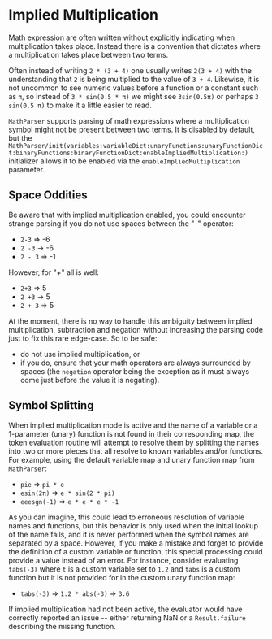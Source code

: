 # Implied Multiplication

Math expression are often written without explicitly indicating when multiplication takes place. Instead there is a
convention that dictates where a multiplication takes place between two terms.

Often instead of writing `2 * (3 + 4)` one usually writes `2(3 + 4)` with the understanding that `2` is being
multiplied to the value of `3 + 4`. Likewise, it is not uncommon to see numeric values before a function or a constant 
such as `π`, so instead of `3 * sin(0.5 * π)` we might see `3sin(0.5π)` or perhaps `3 sin(0.5 π)` to make it a little 
easier to read.

``MathParser`` supports parsing of math expressions where a multiplication symbol might not be present between two
terms. It is disabled by default, but the 
``MathParser/init(variables:variableDict:unaryFunctions:unaryFunctionDict:binaryFunctions:binaryFunctionDict:enableImpliedMultiplication:)``
initializer allows it to be enabled via the `enableImpliedMultiplication` parameter.

## Space Oddities

Be aware that with implied multiplication enabled, you could encounter strange parsing if you do not use spaces between
the "-" operator:

* `2-3` => -6
* `2 -3` -> -6
* `2 - 3` => -1

However, for "+" all is well:

* `2+3` => 5
* `2 +3` -> 5
* `2 + 3` => 5

At the moment, there is no way to handle this ambiguity between implied multiplication, subtraction and negation without
increasing the parsing code just to fix this rare edge-case. So to be safe:

- do not use implied multiplication, or
- if you do, ensure that your math operators are always surrounded by spaces (the `negation` operator being the 
exception as it must always come just before the value it is negating).

## Symbol Splitting

When implied multiplication mode is active and the name of a variable or a 1-parameter (unary) function is not found in
their corresponding map, the token evaluation routine will attempt to resolve them by splitting the names into two or
more pieces that all resolve to known variables and/or functions. For example, using the default variable map and 
unary function map from ``MathParser``:

* `pie` => `pi * e`
* `esin(2π)` => `e * sin(2 * pi)`
* `eeesgn(-1)` => `e * e * e * -1`

As you can imagine, this could lead to erroneous resolution of variable names and functions, but this behavior is only 
used when the initial lookup of the name fails, and it is never performed when the symbol names are separated by a 
space. However, if you make a mistake and forget to provide the definition of a custom variable or function, this
special processing could provide a value instead of an error. For instance, consider evaluating `tabs(-3)` where `t` is 
a custom variable set to `1.2` and `tabs` is a custom function but it is not provided for in the custom unary function 
map:

* `tabs(-3)` => `1.2 * abs(-3)` => `3.6`

If implied multiplication had not been active, the evaluator would have correctly reported an issue -- either returning
NaN or a `Result.failure` describing the missing function.
